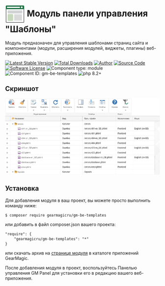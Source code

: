 # <img src="https://raw.githubusercontent.com/gearmagicru/gm-be-templates/refs/heads/master/assets/images/icon.svg" width="64px" height="64px" align="absmiddle"> Модуль панели управления "Шаблоны"

Модуль предназначен для управления шаблонами страниц сайта и компонентами (модули, расширения модулей, виджеты, плагины) веб-приложения.

[![Latest Stable Version](https://img.shields.io/packagist/v/gearmagicru/gm-be-templates.svg)](https://packagist.org/packages/gearmagicru/gm-be-templates)
[![Total Downloads](https://img.shields.io/packagist/dt/gearmagicru/gm-be-templates.svg)](https://packagist.org/packages/gearmagicru/gm-be-templates)
[![Author](https://img.shields.io/badge/author-anton.tivonenko@gmail.com-blue.svg)](mailto:anton.tivonenko@gmail)
[![Source Code](https://img.shields.io/badge/source-gearmagicru/gm--be--templates-blue.svg)](https://github.com/gearmagicru/gm-be-templates)
[![Software License](https://img.shields.io/badge/license-MIT-brightgreen.svg)](https://github.com/gearmagicru/gm-be-templates/blob/master/LICENSE)
![Component type: module](https://img.shields.io/badge/component%20type-module-green.svg)
![Component ID: gm-be-templates](https://img.shields.io/badge/component%20id-gm.be.templates-green.svg)
![php 8.2+](https://img.shields.io/badge/php-min%208.2-red.svg)

## Скриншот
<img src="https://github.com/gearmagicru/gm-be-templates/blob/master/assets/help/grid.png?raw=true">

## Установка

Для добавления модуля в ваш проект, вы можете просто выполнить команду ниже:

```
$ composer require gearmagicru/gm-be-templates
```

или добавить в файл composer.json вашего проекта:
```
"require": {
    "gearmagicru/gm-be-templates": "*"
}
```
или скачать архив на [странице модуля](https://apps.gearmagic.ru/component/gm-be-templates) в каталоге приложений GearMagic.

После добавления модуля в проект, воспользуйтесь Панелью управления GM Panel для установки его в редакцию вашего веб-приложения.
